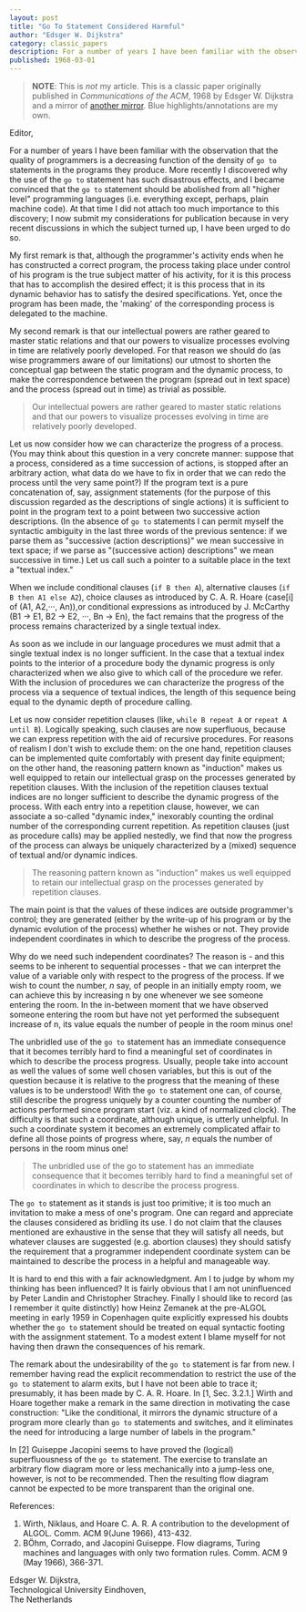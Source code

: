 ```yaml
---
layout: post
title: "Go To Statement Considered Harmful"
author: "Edsger W. Dijkstra"
category: classic_papers
description: For a number of years I have been familiar with the observation that the quality of programmers is a decreasing function of the density of `go to` statements in the programs they produce. More recently I discovered why the use of the `go to` statement has such disastrous effects, and I became convinced that the `go to` statement should be abolished from all "higher level" programming languages (i.e. everything except, perhaps, plain machine code). At that time I did not attach too much importance to this discovery; I now submit my considerations for publication because in very recent discussions in which the subject turned up, I have been urged to do so.
published: 1968-03-01
---
```


> **NOTE**: This is *not* my article. This is a classic paper originally published in *Communications of the ACM*, 1968 by Edsger W. Dijkstra  and a mirror of [another mirror](https://citeseerx.ist.psu.edu/viewdoc/download?doi=10.1.1.92.4846&rep=rep1&type=pdf). Blue highlights/annotations are my own.

Editor,

For a number of years I have been familiar with the observation that the quality of programmers is a decreasing function of the density of `go to` statements in the programs they produce. More recently I discovered why the use of the `go to` statement has such disastrous effects, and I became convinced that the `go to` statement should be abolished from all "higher level" programming languages (i.e. everything except, perhaps, plain machine code). At that time I did not attach too much importance to this discovery; I now submit my considerations for publication because in very recent discussions in which the subject turned up, I have been urged to do so.

My first remark is that, although the programmer's activity ends when he has constructed a correct program, the process taking place under control of his program is the true subject matter of his activity, for it is this process that has to accomplish the desired effect; it is this process that in its dynamic behavior has to satisfy the desired specifications. Yet, once the program has been made, the 'making' of the corresponding process is delegated to the machine.

My second remark is that our intellectual powers are rather geared to master static relations and that our powers to visualize processes evolving in time are relatively poorly developed. For that reason we should do (as wise programmers aware of our limitations) our utmost to shorten the conceptual gap between the static program and the dynamic process, to make the correspondence between the program (spread out in text space) and the process (spread out in time) as trivial as possible.

> Our intellectual powers are rather geared to master static relations and that our powers to visualize processes evolving in time are relatively poorly developed.

Let us now consider how we can characterize the progress of a process. (You may think about this question in a very concrete manner: suppose that a process, considered as a time succession of actions, is stopped after an arbitrary action, what data do we have to fix in order that we can redo the process until the very same point?) If the program text is a pure concatenation of, say, assignment statements (for the purpose of this discussion regarded as the descriptions of single actions) it is sufficient to point in the program text to a point between two successive action descriptions. (In the absence of `go to` statements I can permit myself the syntactic ambiguity in the last three words of the previous sentence: if we parse them as "successive (action descriptions)" we mean successive in text space; if we parse as "(successive action) descriptions" we mean successive in time.) Let us call such a pointer to a suitable place in the text a "textual index."

When we include conditional clauses (`if B then A`), alternative clauses (`if B then A1 else A2`), choice clauses as introduced by C. A. R. Hoare (case[i] of (A1, A2,···, An)),or conditional expressions as introduced by J. McCarthy (B1 -> E1, B2 -> E2, ···, Bn -> En), the fact remains that the progress of the process remains characterized by a single textual index. 

As soon as we include in our language procedures we must admit that a single textual index is no longer sufficient. In the case that a textual index points to the interior of a procedure body the dynamic progress is only characterized when we also give to which call of the procedure we refer. With the inclusion of procedures we can characterize the progress of the process via a sequence of textual indices, the length of this sequence being equal to the dynamic depth of procedure calling.

Let us now consider repetition clauses (like, `while B repeat A` or `repeat A until B`). Logically speaking, such clauses are now superfluous, because we can express repetition with the aid of recursive procedures. For reasons of realism I don't wish to exclude them: on the one hand, repetition clauses can be implemented quite comfortably with present day finite equipment; on the other hand, the reasoning pattern known as "induction" makes us well equipped to retain our intellectual grasp on the processes generated by repetition clauses. With the inclusion of the repetition clauses textual indices are no longer sufficient to describe the dynamic progress of the process. With each entry into a repetition clause, however, we can associate a so-called "dynamic index," inexorably counting the ordinal number of the corresponding current repetition. As repetition clauses (just as procedure calls) may be applied nestedly, we find that now the progress of the process can always be uniquely characterized by a (mixed) sequence of textual and/or dynamic indices.

> The reasoning pattern known as "induction" makes us well equipped to retain our intellectual grasp on the processes generated by repetition clauses.

The main point is that the values of these indices are outside programmer's control; they are generated (either by the write-up of his program or by the dynamic evolution of the process) whether he wishes or not. They provide independent coordinates in which to describe the progress of the process.

Why do we need such independent coordinates? The reason is - and this seems to be inherent to sequential processes - that we can interpret the value of a variable only with respect to the progress of the process. If we wish to count the number, *n* say, of people in an initially empty room, we can achieve this by increasing n by one whenever we see someone entering the room. In the in-between moment that we have observed someone entering the room but have not yet performed the subsequent increase of n, its value equals the number of people in the room minus one!

The unbridled use of the `go to` statement has an immediate consequence that it becomes terribly hard to find a meaningful set of coordinates in which to describe the process progress. Usually, people take into account as well the values of some well chosen variables, but this is out of the question because it is relative to the progress that the meaning of these values is to be understood! With the `go to` statement one can, of course, still describe the progress uniquely by a counter counting the number of actions performed since program start (viz. a kind of normalized clock). The difficulty is that such a coordinate, although unique, is utterly unhelpful. In such a coordinate system it becomes an extremely complicated affair to define all those points of progress where, say, *n* equals the number of persons in the room minus one! 

> The unbridled use of the go to statement has an immediate consequence that it becomes terribly hard to find a meaningful set of coordinates in which to describe the process progress.

The `go to` statement as it stands is just too primitive; it is too much an invitation to make a mess of one's program. One can regard and appreciate the clauses considered as bridling its use. I do not claim that the clauses mentioned are exhaustive in the sense that they will satisfy all needs, but whatever clauses are suggested (e.g. abortion clauses) they should satisfy the requirement that a programmer independent coordinate system can be maintained to describe the process in a helpful and manageable way.

It is hard to end this with a fair acknowledgment. Am I to judge by whom my thinking has been influenced? It is fairly obvious that I am not uninfluenced by Peter Landin and Christopher Strachey. Finally I should like to record (as I remember it quite distinctly) how Heinz Zemanek at the pre-ALGOL meeting in early 1959 in Copenhagen quite explicitly expressed his doubts whether the `go to` statement should be treated on equal syntactic footing with the assignment statement. To a modest extent I blame myself for not having then drawn the consequences of his remark.

The remark about the undesirability of the `go to` statement is far from new. I remember having read the explicit recommendation to restrict the use of the `go to` statement to alarm exits, but I have not been able to trace it; presumably, it has been made by C. A. R. Hoare. In [1, Sec. 3.2.1.] Wirth and Hoare together make a remark in the same direction in motivating the case construction: "Like the conditional, it mirrors the dynamic structure of a program more clearly than `go to` statements and switches, and it eliminates the need for introducing a large number of labels in the program."

In [2] Guiseppe Jacopini seems to have proved the (logical) superfluousness of the `go to` statement. The exercise to translate an arbitrary flow diagram more or less mechanically into a jump-less one, however, is not to be recommended. Then the resulting flow diagram cannot be expected to be more transparent than the original one.

References:

1. Wirth, Niklaus, and Hoare C. A. R. A contribution to the development of ALGOL. Comm. ACM 9(June 1966), 413-432.
2. BÖhm, Corrado, and Jacopini Guiseppe. Flow diagrams, Turing machines and languages with only two formation rules. Comm. ACM 9 (May 1966), 366-371.

Edsger W. Dijkstra,<br/>Technological University Eindhoven,<br/>The Netherlands